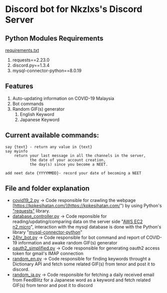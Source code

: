 # Discord bot for Nkzlxs's Discord Server

## Python Modules Requirements
[requirements.txt](https://github.com/Nkzlxs/mrslollipop/blob/master/requirements.txt)
1. requests==2.23.0
2. discord.py==1.3.4
3. mysql-connector-python==8.0.19

## Features
1. Auto-updating information on COVID-19 Malaysia
2. Bot commands
3. Random GIF(s) generator
   1. English Keyword
   2. Japanese Keyword
   
## Current available commands:

    say {text} - return any value in {text}
    say myinfo
        return your last message in all the channels in the server,
               the date of your account creation,
               the day(s) since you become a NEET.

    add neet date {YYYYMMDD}- record your date of becoming a NEET

## File and folder explanation

- [covid19_2.py](https://github.com/Nkzlxs/mrslollipop/blob/master/covid19_2.py) -> Code responsible for crawling the webpage [https://kpkesihatan.com/](https://kpkesihatan.com/") by using Python's ["requests"](https://requests.readthedocs.io/en/master/#) library.
- [database_controller.py](https://github.com/Nkzlxs/mrslollipop/blob/master/database_controller.py) -> Code reponsible for reading/updating/comparing data on the server side "[AWS EC2 n2.micro](https://aws.amazon.com/free/?all-free-tier.sort-by=item.additionalFields.SortRank&all-free-tier.sort-order=asc&all-free-tier.q=ec2&all-free-tier.q_operator=AND)", interaction with the mysql database is done with the Python's library "[mysql-connector-python](https://pypi.org/project/mysql-connector-python/)"
- [24hr_bot.py](https://github.com/Nkzlxs/mrslollipop/blob/master/24hr_bot.py) -> Code responsible for bot command and report of COVID-19 information and awake random GIF(s) generator
- [oauth2_simplified.py](https://github.com/Nkzlxs/mrslollipop/blob/master/oauth2_simplified.py) -> Code responsible for generating oauth2 access token for gmail's IMAP connection
- [random_en.py](https://github.com/Nkzlxs/mrslollipop/blob/master/random_en.py) -> Code responsible for finding keywords throught a Dictionary API and fetch some related GIF(s) from tenor and post it to discord.
- [random_ja.py](https://github.com/Nkzlxs/mrslollipop/blob/master/random_ja.py) -> Code responsible for fetching a daily received email from FeedBlitz for a Japanese word as a keyword and fetch related GIF(s) from tenor and post it to discord
